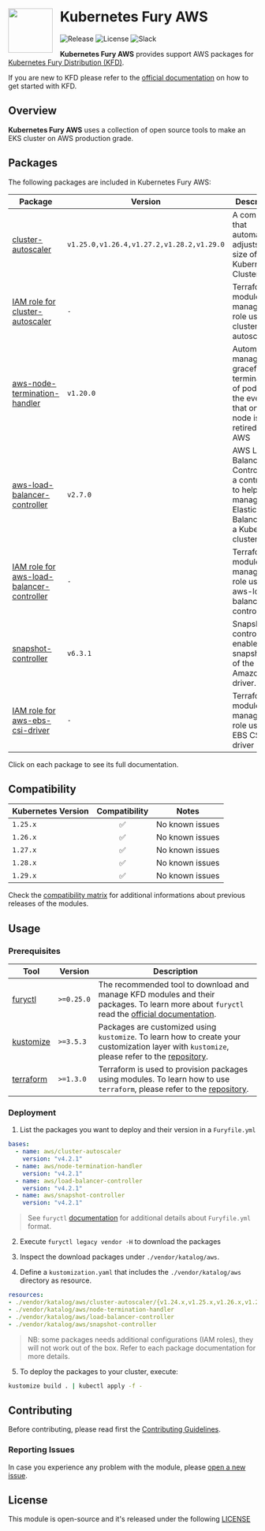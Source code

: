 <h1>
    <img src="https://github.com/sighupio/fury-distribution/blob/main/docs/assets/fury-epta-white.png?raw=true" align="left" width="90" style="margin-right: 15px"/>
    Kubernetes Fury AWS
</h1>

![Release](https://img.shields.io/badge/Latest%20Release-v4.2.1-blue)
![License](https://img.shields.io/github/license/sighupio/fury-kubernetes-aws?label=License)
![Slack](https://img.shields.io/badge/slack-@kubernetes/fury-yellow.svg?logo=slack&label=Slack)

<!-- <KFD-DOCS> -->

**Kubernetes Fury AWS** provides support AWS packages for [Kubernetes Fury Distribution (KFD)][kfd-repo].

If you are new to KFD please refer to the [official documentation][kfd-docs] on how to get started with KFD.

## Overview

**Kubernetes Fury AWS** uses a collection of open source tools to make an EKS cluster on AWS production grade.

## Packages

The following packages are included in Kubernetes Fury AWS:

| Package                                                                               | Version                         | Description                                                                                                 |
| ------------------------------------------------------------------------------------- | ------------------------------- | ----------------------------------------------------------------------------------------------------------- |
| [cluster-autoscaler](katalog/cluster-autoscaler)                                      | `v1.25.0,v1.26.4,v1.27.2,v1.28.2,v1.29.0` | A component that automatically adjusts the size of a Kubernetes Cluster                                     |
| [IAM role for cluster-autoscaler](modules/iam-for-cluster-autoscaler)                 | `-`                             | Terraform module to manage IAM role used by cluster-autoscaler                                              |
| [aws-node-termination-handler](katalog/node-termination-handler)                      | `v1.20.0`                       | Automatically manage graceful termination of pods in the event that one node is retired by AWS              |
| [aws-load-balancer-controller](katalog/load-balancer-controller)                      | `v2.7.0`                        | AWS Load Balancer Controller is a controller to help manage Elastic Load Balancers for a Kubernetes cluster |
| [IAM role for aws-load-balancer-controller](modules/iam-for-load-balancer-controller) | `-`                             | Terraform module to manage IAM role used by aws-load-balancer-controller                                    |
| [snapshot-controller](katalog/snapshot-controller)                                    | `v6.3.1`                        | Snapshot controller to enable snapshotting of the Amazon EBS driver.                                        |
| [IAM role for aws-ebs-csi-driver](modules/iam-for-ebs-csi-driver)                     | `-`                             | Terraform module to manage IAM role used by EBS CSI driver                                                  |

Click on each package to see its full documentation.

## Compatibility

| Kubernetes Version |   Compatibility    | Notes           |
| ------------------ | :----------------: | --------------- |
| `1.25.x`           | :white_check_mark: | No known issues |
| `1.26.x`           | :white_check_mark: | No known issues |
| `1.27.x`           | :white_check_mark: | No known issues |
| `1.28.x`           | :white_check_mark: | No known issues |
| `1.29.x`           | :white_check_mark: | No known issues |

Check the [compatibility matrix][compatibility-matrix] for additional informations about previous releases of the modules.

## Usage

### Prerequisites

| Tool                        | Version    | Description                                                                                                                                                    |
| --------------------------- |------------| -------------------------------------------------------------------------------------------------------------------------------------------------------------- |
| [furyctl][furyctl-repo]     | `>=0.25.0` | The recommended tool to download and manage KFD modules and their packages. To learn more about `furyctl` read the [official documentation][furyctl-repo].     |
| [kustomize][kustomize-repo] | `>=3.5.3`  | Packages are customized using `kustomize`. To learn how to create your customization layer with `kustomize`, please refer to the [repository][kustomize-repo]. |
| [terraform][terraform-repo] | `>=1.3.0`  | Terraform is used to provision packages using modules. To learn how to use `terraform`, please refer to the [repository][terraform-repo].                      |

### Deployment

1. List the packages you want to deploy and their version in a `Furyfile.yml`

```yaml
bases:
  - name: aws/cluster-autoscaler
    version: "v4.2.1"
  - name: aws/node-termination-handler
    version: "v4.2.1"
  - name: aws/load-balancer-controller
    version: "v4.2.1"
  - name: aws/snapshot-controller
    version: "v4.2.1" 
```

> See `furyctl` [documentation][furyctl-repo] for additional details about `Furyfile.yml` format.

2. Execute `furyctl legacy vendor -H` to download the packages

3. Inspect the download packages under `./vendor/katalog/aws`.

4. Define a `kustomization.yaml` that includes the `./vendor/katalog/aws` directory as resource.

```yaml
resources:
- ./vendor/katalog/aws/cluster-autoscaler/{v1.24.x,v1.25.x,v1.26.x,v1.27.x}
- ./vendor/katalog/aws/node-termination-handler
- ./vendor/katalog/aws/load-balancer-controller
- ./vendor/katalog/aws/snapshot-controller
```

> NB: some packages needs additional configurations (IAM roles), they will not work out of the box. Refer to each package documentation for more details.

5. To deploy the packages to your cluster, execute:

```bash
kustomize build . | kubectl apply -f -
```

<!-- Links -->

[kfd-repo]: https://github.com/sighupio/fury-distribution
[furyctl-repo]: https://github.com/sighupio/furyctl
[kustomize-repo]: https://github.com/kubernetes-sigs/kustomize
[terraform-repo]: https://github.com/hashicorp/terraform
[kfd-docs]: https://docs.kubernetesfury.com/docs/distribution/
[compatibility-matrix]: https://github.com/sighupio/fury-kubernetes-aws/blob/master/docs/COMPATIBILITY_MATRIX.md

<!-- </KFD-DOCS> -->

<!-- <FOOTER> -->

## Contributing

Before contributing, please read first the [Contributing Guidelines](docs/CONTRIBUTING.md).

### Reporting Issues

In case you experience any problem with the module, please [open a new issue](https://github.com/sighupio/fury-kubernetes-aws/issues/new/choose).

## License

This module is open-source and it's released under the following [LICENSE](LICENSE)

<!-- </FOOTER> -->
